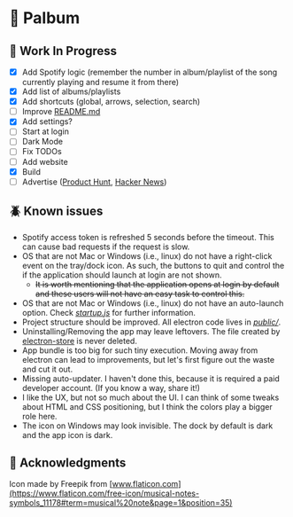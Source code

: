 # :musical_note: Palbum

## :construction: Work In Progress
 - [x] Add Spotify logic (remember the number in album/playlist of the song currently playing and resume it from there) 
 - [x] Add list of albums/playlists
 - [x] Add shortcuts (global, arrows, selection, search)
 - [ ] Improve [README.md](readme.md)
 - [x] Add settings?
 - [ ] Start at login
 - [ ] Dark Mode
 - [ ] Fix TODOs
 - [ ] Add website
 - [x] Build
 - [ ] Advertise ([Product Hunt](https://www.producthunt.com), [Hacker News](https://news.ycombinator.com))

## :beetle: Known issues
 - Spotify access token is refreshed 5 seconds before the timeout. This can cause bad requests if the request is slow.
 - OS that are not Mac or Windows (i.e., linux) do not have a right-click event on the tray/dock icon. As such, the buttons to quit and control the if the application should launch at login are not shown.
   - ~~It is worth mentioning that the application opens at login by default and these users will not have an easy task to control this.~~
 - OS that are not Mac or Windows (i.e., linux) do not have an auto-launch option. Check [_startup.js_](public/startup.js) for further information.
 - Project structure should be improved. All electron code lives in [_public/_](public).
 - Uninstalling/Removing the app may leave leftovers. The file created by [electron-store](https://www.npmjs.com/package/electron-store) is never deleted.
 - App bundle is too big for such tiny execution. Moving away from electron can lead to improvements, but let's first figure out the waste and cut it out.
 - Missing auto-updater. I haven't done this, because it is required a paid developer account. (If you know a way, share it!)
 - I like the UX, but not so much about the UI. I can think of some tweaks about HTML and CSS positioning, but I think the colors play a bigger role here.
 - The icon on Windows may look invisible. The dock by default is dark and the app icon is dark.

## :raised_hands: Acknowledgments

Icon made by Freepik from [www.flaticon.com](https://www.flaticon.com/free-icon/musical-notes-symbols_11178#term=musical%20note&page=1&position=35)
